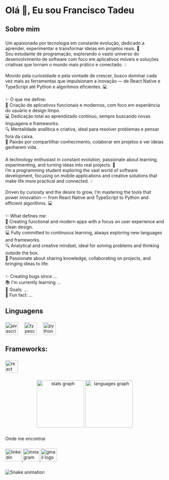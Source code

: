 <h1 align="left">Olá 👋, Eu sou Francisco Tadeu</h1>

###

<h2 align="left">Sobre mim</h2>

###

<p align="left">Um apaixonado por tecnologia em constante evolução, dedicado a aprender, experimentar e transformar ideias em projetos reais. 🚀<br>Sou estudante de programação, explorando o vasto universo do desenvolvimento de software com foco em aplicativos móveis e soluções criativas que tornam o mundo mais prático e conectado. 💡<br><br>Movido pela curiosidade e pela vontade de crescer, busco dominar cada vez mais as ferramentas que impulsionam a inovação — de React Native e TypeScript até Python e algoritmos eficientes. 💻<br><br>✨ O que me define:<br>📱 Criação de aplicativos funcionais e modernos, com foco em experiência do usuário e design limpo.<br>💻 Dedicação total ao aprendizado contínuo, sempre buscando novas linguagens e frameworks.<br>🔍 Mentalidade analítica e criativa, ideal para resolver problemas e pensar fora da caixa.<br>🌟 Paixão por compartilhar conhecimento, colaborar em projetos e ver ideias ganharem vida.</p>

###

<p align="left">A technology enthusiast in constant evolution, passionate about learning, experimenting, and turning ideas into real projects. 🚀<br>I’m a programming student exploring the vast world of software development, focusing on mobile applications and creative solutions that make life more practical and connected. 💡<br><br>Driven by curiosity and the desire to grow, I’m mastering the tools that power innovation — from React Native and TypeScript to Python and efficient algorithms. 💻<br><br>✨ What defines me:<br>📱 Creating functional and modern apps with a focus on user experience and clean design.<br>💻 Fully committed to continuous learning, always exploring new languages and frameworks.<br>🔍 Analytical and creative mindset, ideal for solving problems and thinking outside the box.<br>🌟 Passionate about sharing knowledge, collaborating on projects, and bringing ideas to life.</p>

###

<p align="left">✨ Creating bugs since ...<br>📚 I'm currently learning ...<br>🎯 Goals: ...<br>🎲 Fun fact: ...</p>

###

<h2 align="left">Linguagens</h2>

###

<div align="left">
  <img src="https://cdn.jsdelivr.net/gh/devicons/devicon/icons/javascript/javascript-original.svg" height="40" alt="javascript logo"  />
  <img width="12" />
  <img src="https://cdn.jsdelivr.net/gh/devicons/devicon/icons/typescript/typescript-original.svg" height="40" alt="typescript logo"  />
  <img width="12" />
  <img src="https://cdn.jsdelivr.net/gh/devicons/devicon/icons/python/python-original.svg" height="40" alt="python logo"  />
  <img width="12" />
 
</div>

###

<h2 align="left">Frameworks:</h2>

###

<div align="left">
  <img src="https://cdn.jsdelivr.net/gh/devicons/devicon/icons/react/react-original.svg" height="40" alt="react logo"  />
</div>

###

<div align="center">
  <img src="https://github-readme-stats.vercel.app/api?username=Tadeu0&hide_title=false&hide_rank=false&show_icons=true&include_all_commits=true&count_private=true&disable_animations=false&theme=dracula&locale=en&hide_border=false&order=1" height="150" alt="stats graph"  />
  <img src="https://github-readme-stats.vercel.app/api/top-langs?username=Tadeu0&locale=pt-br&hide_title=false&layout=compact&card_width=320&langs_count=5&theme=dracula&hide_border=false&order=2" height="150" alt="languages graph"  />
</div>

###

<p align="left">Onde me encontrar</p>

###

<div align="left">
  <a href="www.linkedin.com/in/francisco-tadeu-283b3028b" target="_blank">
    <img src="https://raw.githubusercontent.com/maurodesouza/profile-readme-generator/master/src/assets/icons/social/linkedin/default.svg" width="52" height="40" alt="linkedin logo"  />
  </a>
  <a href="https://www.instagram.com/tadeu9301/" target="_blank">
    <img src="https://raw.githubusercontent.com/maurodesouza/profile-readme-generator/master/src/assets/icons/social/instagram/default.svg" width="52" height="40" alt="instagram logo"  />
  </a>
  <a href="franciscotadeuu@gmail.com" target="_blank">
    <img src="https://raw.githubusercontent.com/maurodesouza/profile-readme-generator/master/src/assets/icons/social/gmail/default.svg" width="52" height="40" alt="gmail logo"  />
  </a>
</div>

###

<img src="https://raw.githubusercontent.com/Tadeu0/Tadeu0/output/snake.svg" alt="Snake animation" />

###
